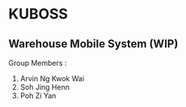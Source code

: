# KUBOSS
## Warehouse Mobile System (WIP)

Group Members :
1. Arvin Ng Kwok Wai
2. Soh Jing Henn
3. Poh Zi Yan
